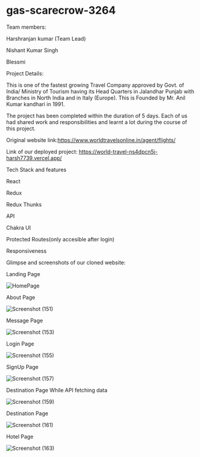 # gas-scarecrow-3264
Team members:

Harshranjan kumar (Team Lead)

Nishant Kumar Singh

Blessmi

Project Details:

This is one of the fastest growing Travel Company approved by Govt. of India/ Ministry of Tourism having its Head Quarters in Jalandhar Punjab with Branches in North India and in Italy (Europe). This is Founded by Mr. Anil Kumar kandhari in 1991.

The project has been completed within the duration of 5 days. Each of us had shared work and responsibilities and learnt a lot during the course of this project.

Original website link:https://www.worldtravelsonline.in/agent/flights/

Link of our deployed project: https://world-travel-ns4dpcn5j-harsh7739.vercel.app/

Tech Stack and features

React

Redux

Redux Thunks

API 

Chakra UI

Protected Routes(only accesible after login)

Responsiveness


Glimpse and screenshots of our cloned website:

Landing Page 



![HomePage](https://github.com/harsh7739/gas-scarecrow-3264/assets/115932394/5bad20e9-6877-4a30-8bb2-7be5b3143dfe)


About Page

![Screenshot (151)](https://github.com/harsh7739/gas-scarecrow-3264/assets/115932394/22971520-dda6-427f-932c-2a25e4eed57c)


Message Page 



![Screenshot (153)](https://github.com/harsh7739/gas-scarecrow-3264/assets/115932394/5ba1339d-7e52-4951-b0a1-1768941f3fca)

Login  Page



![Screenshot (155)](https://github.com/harsh7739/gas-scarecrow-3264/assets/115932394/74b83ac0-d856-4147-8cfa-2cf1d4ec4dc0)

SignUp Page


![Screenshot (157)](https://github.com/harsh7739/gas-scarecrow-3264/assets/115932394/9728b7d5-e47b-4cca-ac05-e88ebc77e374)

Destination Page While API fetching data


![Screenshot (159)](https://github.com/harsh7739/gas-scarecrow-3264/assets/115932394/5f058e30-40ac-4277-a049-4b63acd39d2e)


Destination Page

![Screenshot (161)](https://github.com/harsh7739/gas-scarecrow-3264/assets/115932394/659fcd0f-c209-4e7e-a258-c240314ff477)

Hotel Page  


![Screenshot (163)](https://github.com/harsh7739/gas-scarecrow-3264/assets/115932394/346710ac-f42d-4ac3-931a-8cb944bd8f29)
